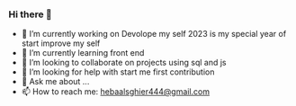 ### Hi there 👋

- 🔭 I’m currently working on Devolope my self 2023 is my special year of start improve my self
- 🌱 I’m currently learning front end 
- 👯 I’m looking to collaborate on projects using sql and js
- 🤔 I’m looking for help with start me first contribution
- 💬 Ask me about ...
- 📫 How to reach me: hebaalsghier444@gmail.com 

<!--
**heba-adel/heba-adel** is a ✨ _special_ ✨ repository because its `README.md` (this file) appears on your GitHub profile.

Here are some ideas to get you started:

- 🔭 I’m currently working on Devolope my self 2023 is my special year of start improve my self
- 🌱 I’m currently learning front end 
- 👯 I’m looking to collaborate on projects using sql and js
- 🤔 I’m looking for help with start me first contribution
- 💬 Ask me about ...
- 📫 How to reach me: hebaalsghier444@gmail.com 
- 😄 Pronouns: ...
- ⚡ Fun fact: ...
-->
